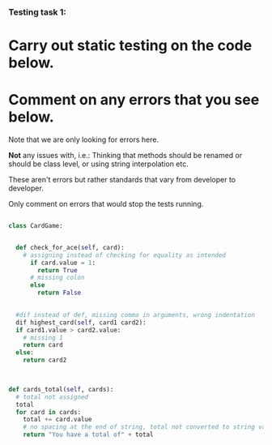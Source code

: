 ### Testing task 1:

# Carry out static testing on the code below.
# Comment on any errors that you see below.

Note that we are only looking for errors here.

**Not** any issues with, i.e.: 
Thinking that methods should be renamed or should be class level, or using string interpolation etc. 

These aren't errors but rather standards that vary from developer to developer. 

Only comment on errors that would stop the tests running.

```python

class CardGame:


  def check_for_ace(self, card):
    # assigning instead of checking for equality as intended
      if card.value = 1:
        return True
      # missing colon
      else
        return False
   

  #dif instead of def, missing comma in arguments, wrong indentation
  dif highest_card(self, card1 card2):
  if card1.value > card2.value:
    # missing 1
    return card
  else:
    return card2
  


def cards_total(self, cards):
  # total not assigned 
  total
  for card in cards:
    total += card.value
    # no spacing at the end of string, total not converted to string value, indentation
    return "You have a total of" + total
  
```
